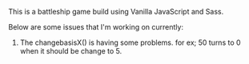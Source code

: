 This is a battleship game build using Vanilla JavaScript and Sass.



Below are some issues that I'm working on currently:

1. The changebasisX() is having some problems. for ex; 50 turns to 0 when it should be change to 5.